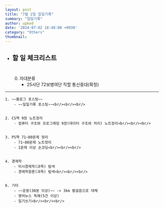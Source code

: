 ```yaml
---
layout: post
title: "7월 2일 일일기록"
summary: "일일기록"
author: upked
date: '2024-07-02 18:40:00 +0930'
category: "Others"
thumbnail:
---
```


- ## 할 일 체크리스트<br/><br/>

    0. 자대분류
        - 25사단 72보병여단 직할 통신중대(확정)
- - -

    1. ~~블로그 포스팅~~
        - ~~일일기록 포스팅~~<br/><br/><br/>


    2. CS책 9장 노트정리
        - 컴퓨터 구조와 프로그래밍 9장(데이터 구조와 처리) 노트정리<br/><br/><br/>


    3. PS책 71~80문제 정리
        - 71~80문제 노트정리
        - 1문제 이상 손코딩<br/><br/><br/>


    4. 경제학
        - 미시경제학(과목) 탐색
        - 경제학원론(과목) 탐색<br/><br/><br/>


    6. 기타
        - ~~운동(30분 이상)~~ -> 3km 뜀걸음으로 대체
        - 영어뉴스 독해(5건 이상)
        - 일기쓰기<br/><br/><br/>


